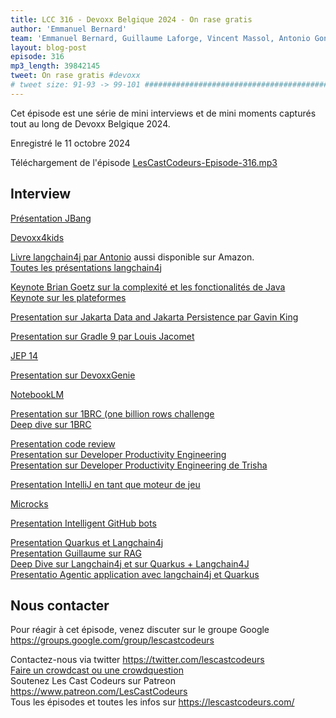 ```yaml
---
title: LCC 316 - Devoxx Belgique 2024 - On rase gratis
author: 'Emmanuel Bernard'
team: 'Emmanuel Bernard, Guillaume Laforge, Vincent Massol, Antonio Goncalves, Arnaud Héritier, Audrey Neveu, Katia Aresti'
layout: blog-post
episode: 316
mp3_length: 39842145
tweet: On rase gratis #devoxx
# tweet size: 91-93 -> 99-101 #######################################################################
---
```

Cet épisode est une série de mini interviews et de mini moments capturés tout au long de Devoxx Belgique 2024.

Enregistré le 11 octobre 2024

Téléchargement de l'épisode [LesCastCodeurs-Episode-316.mp3](https://traffic.libsyn.com/lescastcodeurs/LesCastCodeurs-Episode-316.mp3)

## Interview

[Présentation JBang](https://www.youtube.com/watch?v=cpKwBbz1sf0)  

[Devoxx4kids](https://www.devoxx4kids.org)  

[Livre langchain4j par Antonio](https://agoncal.teachable.com/p/ebook-understanding-langchain4j)  aussi disponible sur Amazon.  
[Toutes les présentations langchain4j](https://www.youtube.com/@DevoxxForever/search?query=langchain4j)  

[Keynote Brian Goetz sur la complexité et les fonctionalités de Java](https://youtu.be/Yiye8lqh0Ig?si=NFHpknvOXvGRNGUw)  
[Keynote sur les plateformes](https://youtu.be/4AB9cEfpaGA?si=eq8b8LBM91FiSVNi)  

[Presentation sur Jakarta Data and Jakarta Persistence par Gavin King](https://youtu.be/X9GplCb5SWY?si=2maCyZZuPWJxarSX)  

[Presentation sur Gradle 9 par Louis Jacomet](https://youtu.be/9CTNORD_Dx4?si=aNAZJlQ2I6szCJ-g)  


[JEP 14](https://openjdk.org/jeps/14)

[Presentation sur DevoxxGenie](https://youtu.be/c5EyVLAXaGQ?si=Di_6Rd7iU-buYKUl)  

[NotebookLM](https://notebooklm.google/)

[Presentation sur 1BRC (one billion rows challenge](https://youtu.be/GuryL6Q1WD8?si=YayjyeFYAWAE8WRI)  
[Deep dive sur 1BRC](https://youtu.be/_w4-BqeeC0k?si=FQ9PqDNsvsH8cgYj)  

[Presentation code review](https://youtu.be/uBkPBLt03eE?si=mznfcnVbKA0RZEOk)  
[Presentation sur Developer Productivity Engineering](https://youtu.be/qTFO2p0_Nb8?si=-caaB5bn9UxioHVF)  
[Presentation sur Developer Productivity Engineering de Trisha](https://youtu.be/pNbRinV8hOo?si=rnivhL0wpN2hHqWS)  

[Presentation IntelliJ en tant que moteur de jeu](https://youtu.be/TSlYrs4ywc8?si=StYCKAWfwJUA2g6j)  

[Microcks](https://microcks.io)  

[Presentation Intelligent GitHub bots](https://youtu.be/H5QF95zdQI0?si=KAmhWdMyPlgoUETW)  

[Presentation Quarkus et Langchain4j](https://youtu.be/41L7T-nBuzA?si=DOr2IR4dKU2U3_tb)  
[Presentation Guillaume sur RAG](https://youtu.be/6_wUUYKBdE0?si=NEWghFhq_oMivev9)  
[Deep Dive sur Langchain4j et sur Quarkus + Langchain4J](https://youtu.be/jzuP6l54kWA?si=lWdXLe3B2Oc2ecKo)  
[Presentatio Agentic application avec langchain4j et Quarkus](https://youtu.be/RXyAIzXnJ6I?si=ed2G6m0tDcpDzEvW)  

## Nous contacter

Pour réagir à cet épisode, venez discuter sur le groupe Google <https://groups.google.com/group/lescastcodeurs>

Contactez-nous via twitter <https://twitter.com/lescastcodeurs>  
[Faire un crowdcast ou une crowdquestion](https://lescastcodeurs.com/crowdcasting/)  
Soutenez Les Cast Codeurs sur Patreon <https://www.patreon.com/LesCastCodeurs>  
Tous les épisodes et toutes les infos sur <https://lescastcodeurs.com/>
